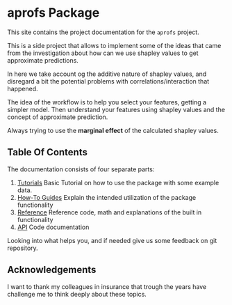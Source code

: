 # aprofs Package

This site contains the project documentation for the
`aprofs` project.

This is a side project that allows to implement some of the ideas that came from the
investigation about how can we use shapley values to get approximate predictions.

In here we take account og the additive nature of shapley values, and disregard a bit the potential
problems with correlations/interaction that happened.


The idea of the workflow is to help you select your features, getting a simpler model. Then understand your features
using shapley values and the concept of approximate prediction.

Always trying to use the **marginal effect** of the calculated shapley values.

## Table Of Contents

The documentation consists of four separate parts:

1. [Tutorials](tutorials.md) Basic Tutorial on how to use the package with some example data.
2. [How-To Guides](guide.md) Explain the intended utilization of the package functionality
3. [Reference](reference.md) Reference code, math and explanations of the built in functionality
4. [API](api.md) Code documentation

Looking into what helps you, and if needed give us some feedback on git repository.


## Acknowledgements

I want to thank my colleagues in insurance that trough the years have challenge me to think deeply about these topics.
